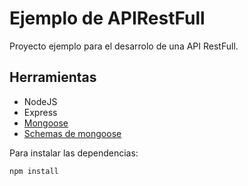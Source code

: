 # Ejemplo de APIRestFull

Proyecto ejemplo para el desarrolo de una API RestFull.

## Herramientas

- NodeJS
- Express
- [Mongoose](https://mongoosejs.com/)
- [Schemas de mongoose](https://mongoosejs.com/docs/guide.html)


Para instalar las dependencias:

```bash
npm install
```
